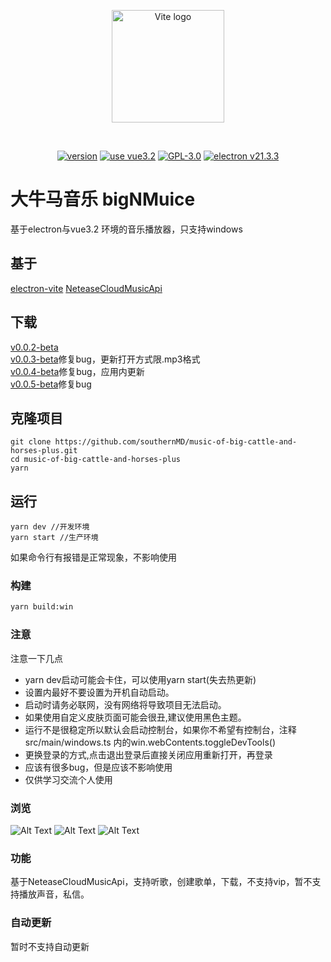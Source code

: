 <p align="center">
  <a href="https://github.com/southernMD/music-of-big-cattle-and-horses-plus" target="_blank" rel="noopener noreferrer">
    <img width="180" src="https://cdn.jsdelivr.net/gh/southernMD/images@main/img/202305221454973.png" alt="Vite logo">
  </a>
</p>
<br/>
<p align="center">
  <a href=""><img src="https://img.shields.io/github/package-json/v/southernMD/music-of-big-cattle-and-horses-plus" alt="version "></a>
  <a href=""><img src="https://img.shields.io/badge/vue-v3.2-brightgreen" alt="use vue3.2"></a>
  <a href=""><img src="https://img.shields.io/github/license/southernMD/music-of-big-cattle-and-horses-plus" alt="GPL-3.0"></a>
<a href=""><img src="https://img.shields.io/badge/electron-v21.3.3-brightgreen" alt="electron v21.3.3"></a>
</p>

# 大牛马音乐 bigNMuice

基于electron与vue3.2 环境的音乐播放器，只支持windows

## 基于

[electron-vite](https://github.com/alex8088/electron-vite)
[NeteaseCloudMusicApi](https://github.com/Binaryify/NeteaseCloudMusicApi)
## 下载

[v0.0.2-beta](https://github.com/southernMD/music-of-big-cattle-and-horses-plus/releases/download/v0.0.2-beta/bingNMmusic-0.0.2-beta-setup.exe)<br>
[v0.0.3-beta](https://github.com/southernMD/music-of-big-cattle-and-horses-plus/releases/download/v0.0.3-beta/bingNMmusic-0.0.3-beta-setup.exe)修复bug，更新打开方式限.mp3格式<br>
[v0.0.4-beta](https://github.com/southernMD/music-of-big-cattle-and-horses-plus/releases/download/v0.0.4-beta/bingNMmusic-0.0.4-beta-setup.exe)修复bug，应用内更新<br>
[v0.0.5-beta](https://github.com/southernMD/music-of-big-cattle-and-horses-plus/releases/download/v0.0.4-beta/bingNMmusic-0.0.5-beta-setup.exe)修复bug

## 克隆项目

```shell
git clone https://github.com/southernMD/music-of-big-cattle-and-horses-plus.git
cd music-of-big-cattle-and-horses-plus
yarn
```

## 运行

```shell
yarn dev //开发环境
yarn start //生产环境
```
如果命令行有报错是正常现象，不影响使用
### 构建

```bash
yarn build:win
```

### 注意
注意一下几点

- yarn dev启动可能会卡住，可以使用yarn start(失去热更新)
- 设置内最好不要设置为开机自动启动。
- 启动时请务必联网，没有网络将导致项目无法启动。
- 如果使用自定义皮肤页面可能会很丑,建议使用黑色主题。
- 运行不是很稳定所以默认会启动控制台，如果你不希望有控制台，注释src/main/windows.ts 内的win.webContents.toggleDevTools()
- 更换登录的方式,点击退出登录后直接关闭应用重新打开，再登录
- 应该有很多bug，但是应该不影响使用
- 仅供学习交流个人使用
### 浏览
![Alt Text](https://cdn.jsdelivr.net/gh/southernMD/images@main/img/202305221528523.png)
![Alt Text](https://cdn.jsdelivr.net/gh/southernMD/images@main/img/202305221536997.png)
![Alt Text](https://cdn.jsdelivr.net/gh/southernMD/images@main/img/202305221538403.png)

### 功能
基于NeteaseCloudMusicApi，支持听歌，创建歌单，下载，不支持vip，暂不支持播放声音，私信。

### 自动更新

暂时不支持自动更新
